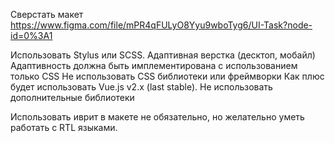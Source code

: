 Сверстать макет
https://www.figma.com/file/mPR4qFULyO8Yyu9wboTyg6/UI-Task?node-id=0%3A1
    
Использовать Stylus или SCSS.
Адаптивная верстка  (десктоп, мобайл)
Адаптивность должна быть имплементирована с использованием только CSS
Не использовать CSS библиотеки или фреймворки
Как плюс будет использовать  Vue.js  v2.x (last stable).
Не использовать дополнительные библиотеки

Использовать иврит в макете не обязательно, но желательно уметь работать с RTL языками.